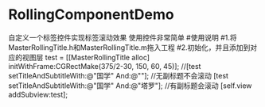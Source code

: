 # RollingComponentDemo
自定义一个标签控件实现标签滚动效果
使用控件非常简单
#使用说明
#1.将MasterRollingTitle.h和MasterRollingTitle.m拖入工程
#2.初始化，并且添加到对应的视图层
    test = [[MasterRollingTitle alloc] initWithFrame:CGRectMake(375/2-30, 150, 60, 45)];
    //[test setTitleAndSubtitleWith:@"国学" And:@""];      //无副标题不会滚动
    [test setTitleAndSubtitleWith:@"国学" And:@"塔罗"];    //有副标题会滚动
    [self.view addSubview:test];

